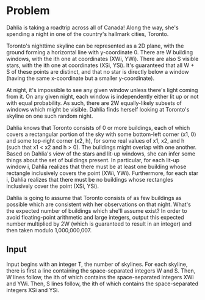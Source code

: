 # Problem

Dahlia is taking a roadtrip across all of Canada! Along the way, she's spending a night in one of the country's hallmark cities, Toronto.

Toronto's nighttime skyline can be represented as a 2D plane, with the ground forming a horizontal line with y-coordinate 0. There are W building windows, with the ith one at coordinates (XWi, YWi). There are also S visible stars, with the ith one at coordinates (XSi, YSi). It's guaranteed that all W + S of these points are distinct, and that no star is directly below a window (having the same x-coordinate but a smaller y-coordinate).

At night, it's impossible to see any given window unless there's light coming from it. On any given night, each window is independently either lit up or not with equal probability. As such, there are 2W equally-likely subsets of windows which might be visible. Dahlia finds herself looking at Toronto's skyline on one such random night.

Dahlia knows that Toronto consists of 0 or more buildings, each of which covers a rectangular portion of the sky with some bottom-left corner (x1, 0) and some top-right corner (x2, h), for some real values of x1, x2, and h (such that x1 < x2 and h > 0). The buildings might overlap with one another. Based on Dahlia's view of the stars and lit-up windows, she can infer some things about the set of buildings present. In particular, for each lit-up window i, Dahlia realizes that there must be at least one building whose rectangle inclusively covers the point (XWi, YWi). Furthermore, for each star i, Dahlia realizes that there must be no buildings whose rectangles inclusively cover the point (XSi, YSi).

Dahlia is going to assume that Toronto consists of as few buildings as possible which are consistent with her observations on that night. What's the expected number of buildings which she'll assume exist? In order to avoid floating-point arithmetic and large integers, output this expected number multiplied by 2W (which is guaranteed to result in an integer) and then taken modulo 1,000,000,007.

## Input

Input begins with an integer T, the number of skylines. For each skyline, there is first a line containing the space-separated integers W and S. Then, W lines follow, the ith of which contains the space-separated integers XWi and YWi. Then, S lines follow, the ith of which contains the space-separated integers XSi and YSi.
